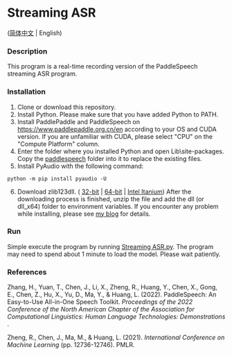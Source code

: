 # Streaming ASR

([简体中文](README.md) | English)

### Description
This program is a real-time recording version of the PaddleSpeech streaming ASR
program.

### Installation
1. Clone or download this repository.
2. Install Python. Please make sure that you have added Python to PATH.
3. Install PaddlePaddle and PaddleSpeech on https://www.paddlepaddle.org.cn/en
   according to your OS and CUDA version. If you are unfamiliar with CUDA,
   please select "CPU" on the "Compute Platform" column.
4. Enter the folder where you installed Python and open Lib\site-packages. Copy
   the [paddlespeech](paddlespeech) folder into it to replace the existing
   files.
5. Install PyAudio with the following command:
```shell
python -m pip install pyaudio -U
```
6. Download zlib123dll. (
   [32-bit](http://www.winimage.com/zLibDll/zlib123dll.zip) | 
   [64-bit](http://www.winimage.com/zLibDll/zlib123dllx64.zip) | 
   [Intel Itanium](http://www.winimage.com/zLibDll/zlib123dllia64.zip)) After
   the downloading process is finished, unzip the file and add the dll (or 
   dll_x64) folder to environment variables.
If you encounter any problem while installing, please see
[my blog](https://blog.csdn.net/weixin_48978134/article/details/125686296) for 
details.

### Run
Simple execute the program by running [Streaming ASR.py](Streaming%20ASR.py).
The program may need to spend about 1 minute to load the model. Please wait
patiently.

### References
Zhang, H., Yuan, T., Chen, J., Li, X., Zheng, R., Huang, Y., Chen, X., Gong, 
E., Chen, Z., Hu, X., Yu, D., Ma, Y., & Huang, L. (2022). PaddleSpeech: An 
Easy-to-Use All-in-One Speech Toolkit. 
_Proceedings of the 2022 Conference of the North American Chapter of the Association for Computational Linguistics: Human Language Technologies: Demonstrations_
.

Zheng, R., Chen, J., Ma, M., & Huang, L. (2021). 
_International Conference on Machine Learning_ (pp. 12736-12746). PMLR.